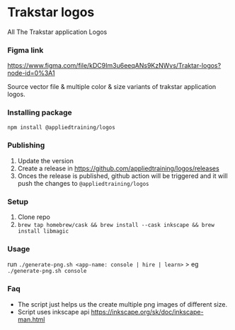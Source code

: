# Trakstar logos
All The Trakstar application Logos



### Figma link
https://www.figma.com/file/kDC9Im3u6eeqANs9KzNWvs/Traktar-logos?node-id=0%3A1

Source vector file &amp; multiple color &amp; size variants of trakstar application logos.


### Installing package
```bash
npm install @appliedtraining/logos
```

### Publishing
1. Update the version 
2. Create a release in https://github.com/appliedtraining/logos/releases
3. Onces the release is published, github action will be triggered and it will push the changes to `@appliedtraining/logos`


### Setup
1. Clone repo
2. `brew tap homebrew/cask && brew install --cask inkscape && brew install libmagic`

### Usage
run `./generate-png.sh <app-name: console | hire | learn>` 
    > eg `./generate-png.sh console`  



### Faq
- The script just helps us the create multiple png images of different size. 
- Script uses inkscape api https://inkscape.org/sk/doc/inkscape-man.html
